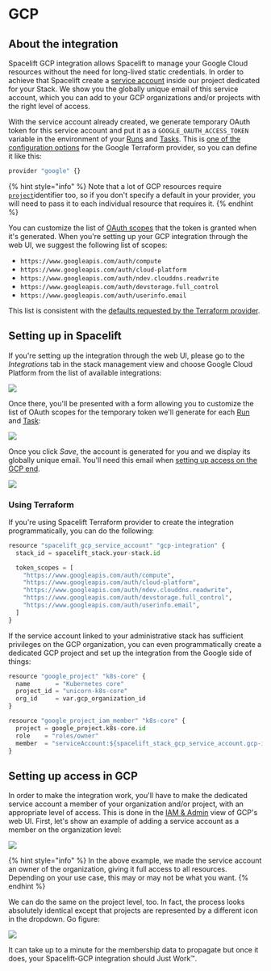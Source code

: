 # GCP

## About the integration

Spacelift GCP integration allows Spacelift to manage your Google Cloud resources without the need for long-lived static credentials. In order to achieve that Spacelift create a [service account](https://cloud.google.com/iam/docs/service-accounts) inside our project dedicated for your Stack. We show you the globally unique email of this service account, which you can add to your GCP organizations and/or projects with the right level of access.

With the service account already created, we generate temporary OAuth token for this service account and put it as a `GOOGLE_OAUTH_ACCESS_TOKEN` variable in the environment of your [Runs](../../concepts/run/) and [Tasks](../../concepts/run/task.md). This is [one of the configuration options](https://www.terraform.io/docs/providers/google/guides/provider\_reference.html#access\_token-1) for the Google Terraform provider, so you can define it like this:

```python
provider "google" {}
```

{% hint style="info" %}
Note that a lot of GCP resources require [`project`](https://www.terraform.io/docs/providers/google/guides/provider\_reference.html#project-1)identifier too, so if you don't specify a default in your provider, you will need to pass it to each individual resource that requires it.
{% endhint %}

You can customize the list of [OAuth scopes](https://developers.google.com/identity/protocols/googlescopes) that the token is granted when it's generated. When you're setting up your GCP integration through the web UI, we suggest the following list of scopes:

* `https://www.googleapis.com/auth/compute`
* `https://www.googleapis.com/auth/cloud-platform`
* `https://www.googleapis.com/auth/ndev.clouddns.readwrite`
* `https://www.googleapis.com/auth/devstorage.full_control`
* `https://www.googleapis.com/auth/userinfo.email`

This list is consistent with the [defaults requested by the Terraform provider](https://www.terraform.io/docs/providers/google/guides/provider\_reference.html#scopes-1).

## Setting up in Spacelift

If you're setting up the integration through the web UI, please go to the _Integrations_ tab in the stack management view and choose Google Cloud Platform from the list of available integrations:

![](../../.gitbook/assets/Edit\_stack\_·\_Spacelift\_development.png)

Once there, you'll be presented with a form allowing you to customize the list of OAuth scopes for the temporary token we'll generate for each [Run](../../concepts/run/) and [Task](../../concepts/run/task.md):

![](<../../.gitbook/assets/Edit\_stack\_·\_Spacelift\_development (1).png>)

Once you click _Save_, the account is generated for you and we display its globally unique email. You'll need this email when [setting up access on the GCP end](gcp.md#setting-up-access-in-gcp).

![](<../../.gitbook/assets/Edit\_stack\_·\_Spacelift\_development (2).png>)

### Using Terraform

If you're using Spacelift Terraform provider to create the integration programmatically, you can do the following:

```python
resource "spacelift_gcp_service_account" "gcp-integration" {
  stack_id = spacelift_stack.your-stack.id

  token_scopes = [
    "https://www.googleapis.com/auth/compute",
    "https://www.googleapis.com/auth/cloud-platform",
    "https://www.googleapis.com/auth/ndev.clouddns.readwrite",
    "https://www.googleapis.com/auth/devstorage.full_control",
    "https://www.googleapis.com/auth/userinfo.email",
  ]
}
```

If the service account linked to your administrative stack has sufficient privileges on the GCP organization,  you can even programmatically create a dedicated GCP project and set up the integration from the Google side of things:

```python
resource "google_project" "k8s-core" {
  name       = "Kubernetes core"
  project_id = "unicorn-k8s-core"
  org_id     = var.gcp_organization_id
}

resource "google_project_iam_member" "k8s-core" {
  project = google_project.k8s-core.id
  role    = "roles/owner"
  member  = "serviceAccount:${spacelift_stack_gcp_service_account.gcp-integration.service_account_email}"
}
```

## Setting up access in GCP

In order to make the integration work, you'll have to make the dedicated service account a member of your organization and/or project, with an appropriate level of access. This is done in the [IAM & Admin](https://console.cloud.google.com/iam-admin/iam) view of GCP's web UI. First, let's show an example of adding a service account as a member on the organization level:

![](../../.gitbook/assets/IAM\_–\_IAM\_\_\_admin\_–\_spacelift\_io\_–\_Google\_Cloud\_Platform.png)

{% hint style="info" %}
In the above example, we made the service account an owner of the organization, giving it full access to all resources. Depending on your use case, this may or may not be what you want.
{% endhint %}

We can do the same on the project level, too. In fact, the process looks absolutely identical except that projects are represented by a different icon in the dropdown. Go figure:

![](../../.gitbook/assets/IAM\_–\_IAM\_\_\_admin\_–\_spacelift-developme…\_–\_Google\_Cloud\_Platform.png)

It can take up to a minute for the membership data to propagate but once it does, your Spacelift-GCP integration should Just Work™.



